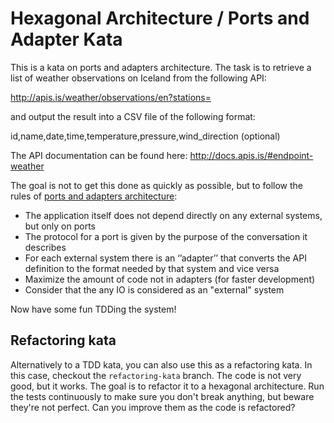 # Hexagonal Architecture / Ports and Adapter Kata

This is a kata on ports and adapters architecture. The task is to retrieve a list of weather observations on Iceland from the following API:

http://apis.is/weather/observations/en?stations=

and output the result into a CSV file of the following format:

id,name,date,time,temperature,pressure,wind_direction (optional)

The API documentation can be found here: http://docs.apis.is/#endpoint-weather

The goal is not to get this done as quickly as possible, but to follow the rules of
[ports and adapters architecture](http://alistair.cockburn.us/Hexagonal+architecture):
* The application itself does not depend directly on any external systems, but only on ports
* The protocol for a port is given by the purpose of the conversation it describes
* For each external system there is an ‘’adapter’’ that converts the API definition to the format needed by that system and vice versa
* Maximize the amount of code not in adapters (for faster development)
* Consider that the any IO is considered as an "external" system

Now have some fun TDDing the system!

## Refactoring kata
Alternatively to a TDD kata, you can also use this as a refactoring kata. In this case, checkout the `refactoring-kata` branch.
The code is not very good, but it works. The goal is to refactor it to a hexagonal architecture.
Run the tests continuously to make sure you don't break anything, but beware they're not perfect.
Can you improve them as the code is refactored?
